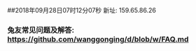 ##2018年09月28日07时12分07秒 新址: 159.65.86.26
### 兔友常见问题及解答: https://github.com/wanggonging/d/blob/w/FAQ.md
